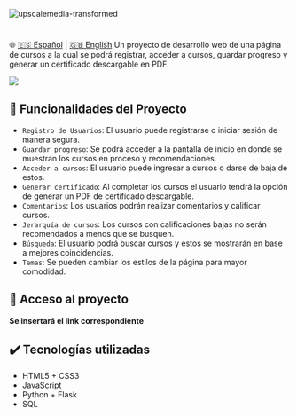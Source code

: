 ![upscalemedia-transformed](https://github.com/user-attachments/assets/0a172975-bc09-4014-b970-ae29381d6826)
# 
🌐 [🇪🇸 Español](./README.md) | [🇬🇧 English](./README_ENG.md)
Un proyecto de desarrollo web de una página de cursos a la cual se podrá registrar, acceder a cursos, guardar progreso y generar un certificado descargable en PDF.

<p align="left">
  <img src="https://img.shields.io/badge/STATUS-EN%20DESAROLLO-green">
</p>

## 🔨 Funcionalidades del Proyecto
- `Registro de Usuarios`: El usuario puede registrarse o iniciar sesión de manera segura.
- `Guardar progreso`: Se podrá acceder a la pantalla de inicio en donde se muestran los cursos en proceso y recomendaciones.
- `Acceder a cursos`: El usuario puede ingresar a cursos o darse de baja de estos.
- `Generar certificado`: Al completar los cursos el usuario tendrá la opción de generar un PDF de certificado descargable.
- `Comentarios`: Los usuarios podrán realizar comentarios y calificar cursos.
- `Jerarquía de cursos`: Los cursos con calificaciones bajas no serán recomendados a menos que se busquen.
- `Búsqueda`: El usuario podrá buscar cursos y estos se mostrarán en base a mejores coincidencias.
- `Temas`: Se pueden cambiar los estilos de la página para mayor comodidad.

## 📁 Acceso al proyecto
**Se insertará el link correspondiente**

## ✔️ Tecnologías utilizadas
- HTML5 + CSS3
- JavaScript
- Python + Flask
- SQL
